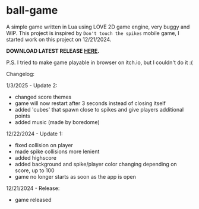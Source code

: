 # ball-game
A simple game written in Lua using LOVE 2D game engine, very buggy and WIP. This project is inspired by `Don't touch the spikes` mobile game, I started work on this project on 12/21/2024.

**DOWNLOAD LATEST RELEASE [HERE](https://github.com/NikolaGluh/ball-game/releases).**

P.S. I tried to make game playable in browser on itch.io, but I couldn't do it :(

Changelog:

1/3/2025 - Update 2:
- changed score themes
- game will now restart after 3 seconds instead of closing itself
- added 'cubes' that spawn close to spikes and give players additional points
- added music (made by boredome)

12/22/2024 - Update 1:
- fixed collision on player
- made spike collisions more lenient
- added highscore
- added background and spike/player color changing depending on score, up to 100
- game no longer starts as soon as the app is open

12/21/2024 - Release:
- game released
